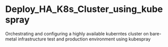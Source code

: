 # Deploy_HA_K8s_Cluster_using_kubespray
Orchestrating and configuring a highly available kuberntes cluster on bare-metal infrastructure test and production environment using kubespray

